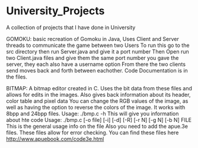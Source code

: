 # University_Projects
A collection of projects that I have done in University

GOMOKU:  basic recreation of Gomoku in Java, Uses Client and Server threads to communicate the game between two Users 
To run this go to the src directory then run Server.java and give it a port number 
Then Open run two Client.java files and give them the same port number you gave the server, they each also have a username option 
From there the two clients send moves back and forth between eachother.
Code Documentation is in the files. 


BITMAP: A bitmap editor created in C. Uses the bit data from these files and allows for edits in the images. Also gives back information about its header, color table and pixel data
You can change the RGB values of the image, as well as having the option to reverse the colors of the image.
It works with 8bpp and 24bpp files. 
Usage: ./bmp.c -h 
This will give you information about hte code 
Usage: ./bmp.c [-o file] [-i] [-d] [-R] [-r N] [-g N] [-b N] FILE
This is the general usage info on the file
Also you need to add the apue.3e files. These files allow for error checking. 
You can find these files here http://www.apuebook.com/code3e.html
